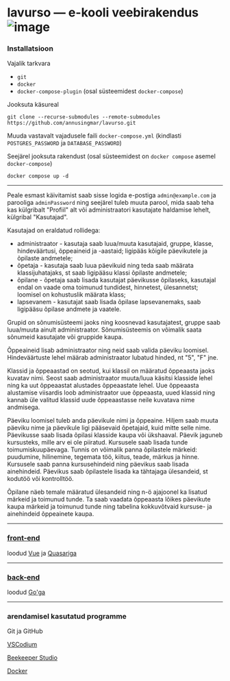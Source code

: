 # lavurso — e-kooli veebirakendus ![image](https://user-images.githubusercontent.com/108177565/183647142-cacb64ee-f05a-499c-8033-facf81ee09bd.png)

### Installatsioon

Vajalik tarkvara

- `git`
- `docker`
- `docker-compose-plugin` (osal süsteemidest `docker-compose`)

Jooksuta käsureal

```
git clone --recurse-submodules --remote-submodules https://github.com/annusingmar/lavurso.git
```

Muuda vastavalt vajadusele faili `docker-compose.yml` (kindlasti `POSTGRES_PASSWORD` ja `DATABASE_PASSWORD`)

Seejärel jooksuta rakendust (osal süsteemidest on `docker compose` asemel `docker-compose`)

```
docker compose up -d
```
---
Peale esmast käivitamist saab sisse logida e-postiga `admin@example.com` ja parooliga `adminPassword` ning seejärel tuleb muuta parool, mida saab teha kas külgribalt "Profiil" alt või administraatori kasutajate haldamise lehelt, külgribal "Kasutajad".

Kasutajad on eraldatud rollidega:
* administraator - kasutaja saab luua/muuta kasutajaid, gruppe, klasse, hindeväärtusi, õppeaineid ja -aastaid; ligipääs kõigile päevikutele ja õpilaste andmetele;
* õpetaja - kasutaja saab luua päevikuid ning teda saab määrata klassijuhatajaks, st saab ligipääsu klassi õpilaste andmetele;
* õpilane - õpetaja saab lisada kasutajat päevikusse õpilaseks, kasutajal endal on vaade oma toimunud tundidest, hinnetest, ülesannetst; loomisel on kohustuslik määrata klass;
* lapsevanem - kasutajat saab lisada õpilase lapsevanemaks, saab ligipääsu õpilase andmete ja vaatele.

Grupid on sõnumisüsteemi jaoks ning koosnevad kasutajatest, gruppe saab luua/muuta ainult administraator. Sõnumisüsteemis on võimalik saata sõnumeid kasutajate või gruppide kaupa.

Õppeaineid lisab administraator ning neid saab valida päeviku loomisel. Hindeväärtuste lehel määrab administraator lubatud hinded, nt "5", "F" jne.

Klassid ja õppeaastad on seotud, kui klassil on määratud õppeaasta jaoks kuvatav nimi. Seost saab administraator muuta/luua käsitsi klasside lehel ning ka uut õppeaastat alustades õppeaastate lehel. Uue õppeaasta alustamise viisardis loob administraator uue õppeaasta, uued klassid ning kannab üle valitud klassid uude õppeaastasse neile kuvatava nime andmisega.

Päeviku loomisel tuleb anda päevikule nimi ja õppeaine. Hiljem saab muuta päeviku nime ja päevikule ligi pääsevaid õpetajaid, kuid mitte selle nime. Päevikusse saab lisada õpilasi klasside kaupa või ükshaaval. Päevik jaguneb kursusteks, mille arv ei ole piiratud. Kursusele saab lisada tunde toimumiskuupäevaga. Tunnis on võimalik panna õpilastele märkeid: puudumine, hilinemine, tegemata töö, kiitus, teade, märkus ja hinne. Kursusele saab panna kursusehindeid ning päevikus saab lisada ainehindeid. Päevikus saab õpilastele lisada ka tähtajaga ülesandeid, st kodutöö või kontrolltöö.

Õpilane näeb temale määratud ülesandeid ning n-ö ajajoonel ka lisatud märkeid ja toimunud tunde. Ta saab vaadata õppeaasta lõikes päevikute kaupa märkeid ja toimunud tunde ning tabelina kokkuvõtvaid kursuse- ja ainehindeid õppeainete kaupa.

---
### [front-end](https://github.com/annusingmar/lavurso-frontend)

loodud [Vue](https://vuejs.org/) ja [Quasariga](https://quasar.dev/)

---

### [back-end](https://github.com/annusingmar/lavurso-backend)

loodud [Go'ga](https://github.com/golang/go)

---

### arendamisel kasutatud programme

Git ja GitHub

[VSCodium](https://github.com/VSCodium/vscodium)

[Beekeeper Studio](https://github.com/beekeeper-studio/beekeeper-studio)

[Docker](https://docs.docker.com/engine/)
